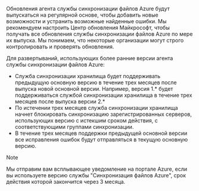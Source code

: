 Обновления агента службы синхронизации файлов Azure будут выпускаться на регулярной основе, чтобы добавить новые возможности и устранить возможные найденные ошибки. Мы рекомендуем настроить Центр обновления Майкрософт, чтобы получать все обновления службы синхронизации файлов Azure по мере их выпуска. Мы понимаем, что некоторые организации могут строго контролировать и проверять обновления. 

Для развертываний, использующих более ранние версии агента службы синхронизации файлов Azure:

- Служба синхронизации хранилища будет поддерживать предыдущую основную версию в течение трех месяцев после выпуска новой основной версии. Например, версия 1.\* будет поддерживаться службой синхронизации хранилища в течение трех месяцев после выпуска версии 2.\*
- По истечении трех месяцев служба синхронизации хранилища начнет блокировать синхронизацию зарегистрированных серверов, использующих версию с истекшим сроком действия, с соответствующими группами синхронизации.
- В течение трех месяцев поддержки предыдущей основной версии все исправления ошибок будут отправляться в текущую основную версию.

> [!Note]  
> Мы отправим вам всплывающее уведомление на портале Azure, если вы используете версию службы "Синхронизация файлов Azure", срок действия которой закончится через 3 месяца.